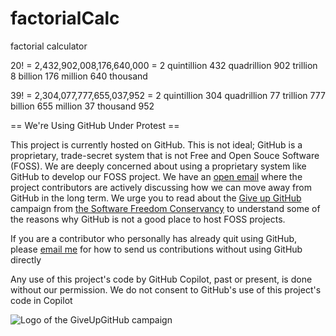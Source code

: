 # factorialCalc
factorial calculator

20! = 2,432,902,008,176,640,000 = 2 quintillion 432 quadrillion 902 trillion 8 billion 176 million 640 thousand

39! = 2,304,077,777,655,037,952 = 2 quintillion 304 quadrillion 77 trillion 777 billion 655 million 37 thousand 952

== We're Using GitHub Under Protest ==

This project is currently hosted on GitHub.  This is not ideal; GitHub is a
proprietary, trade-secret system that is not Free and Open Souce Software
(FOSS).  We are deeply concerned about using a proprietary system like GitHub
to develop our FOSS project.  We have an
[open email](bellKevin.me) where the
project contributors are actively discussing how we can move away from GitHub
in the long term.  We urge you to read about the
[Give up GitHub](https://GiveUpGitHub.org) campaign from
[the Software Freedom Conservancy](https://sfconservancy.org) to understand
some of the reasons why GitHub is not a good place to host FOSS projects.

If you are a contributor who personally has already quit using GitHub, please
[email me](bellKevin.me) for how to send us contributions without
using GitHub directly

Any use of this project's code by GitHub Copilot, past or present, is done
without our permission.  We do not consent to GitHub's use of this project's
code in Copilot

![Logo of the GiveUpGitHub campaign](https://sfconservancy.org/img/GiveUpGitHub.png)

